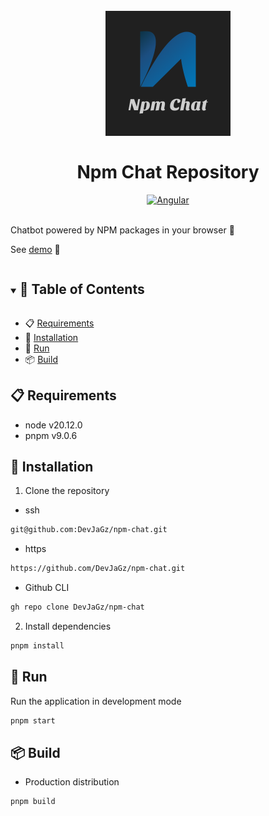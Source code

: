 <h1 align="center">
  <br>
  <img src="./public/og.png" alt="AGMednet Logo" width="200">
  <br>
  <br>
  Npm Chat Repository
</h1>

<div align="center">
  <a href="https://angular.io/" target="_blank">
    <img src="https://img.shields.io/badge/Angular-%23c3002f?logo=angular" alt="Angular">
  </a>
</div>

<br>

Chatbot powered by NPM packages in your browser 🤖

See [demo](https://npm-chat.vercel.app/) 🎉

<details open="open">
<summary > <h2 style="display:inline-block">📖 Table of Contents</h2>  </summary>

- 📋 [Requirements](#requirements)
- 🔄 [Installation](#installation)
- 🚀 [Run](#run)
- 📦 [Build](#build)

</details>

## <a name="requirements"></a> 📋 Requirements

- node v20.12.0
- pnpm v9.0.6

## <a name="installation"></a> 🔄 Installation

1. Clone the repository

- ssh

```bash
git@github.com:DevJaGz/npm-chat.git
```

- https

```bash
https://github.com/DevJaGz/npm-chat.git
```

- Github CLI

```bash
gh repo clone DevJaGz/npm-chat
```

2. Install dependencies

```bash
pnpm install
```

## <a name="run"></a> 🚀 Run

Run the application in development mode

```bash
pnpm start
```

## <a name="build"></a> 📦 Build

- Production distribution

```bash
pnpm build
```

